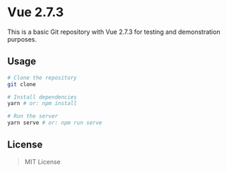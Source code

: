# Vue 2.7.3

This is a basic Git repository with Vue 2.7.3 for testing and demonstration purposes.

## Usage

```bash
# Clone the repository
git clone

# Install dependencies
yarn # or: npm install

# Run the server
yarn serve # or: npm run serve
```

## License

> MIT License